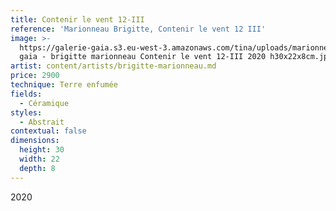 ```yaml
---
title: Contenir le vent 12-III
reference: 'Marionneau Brigitte, Contenir le vent 12 III'
image: >-
  https://galerie-gaia.s3.eu-west-3.amazonaws.com/tina/uploads/marionneau-brigitte/galerie
  gaia - brigitte marionneau Contenir le vent 12-III 2020 h30x22x8cm.jpg
artist: content/artists/brigitte-marionneau.md
price: 2900
technique: Terre enfumée
fields:
  - Céramique
styles:
  - Abstrait
contextual: false
dimensions:
  height: 30
  width: 22
  depth: 8
---
```


2020

